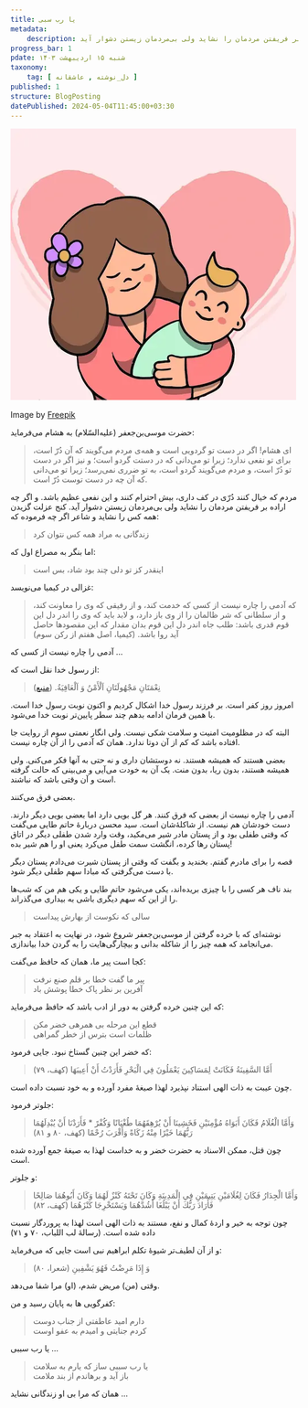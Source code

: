 ```yaml
---
title: یا رب سبی
metadata: 
    description: مردم که خیال کنند دُرّی در کف داری، بیش‌ احترام کنند و این نفعی عظیم باشد. و اگر چه اراده بر فریفتن مردمان را نشاید ولی بی‌مردمان زیستن دشوار آید
progress_bar: 1
pdate: شنبه ۱۵ اردیبهشت ۱۴۰۳
taxonomy:
    tag: [ دل_نوشته , عاشقانه ]
published: 1
structure: BlogPosting
datePublished: 2024-05-04T11:45:00+03:30
---
```

![ تصویری از مادری مهربان که فرزند پسرش را در آغوش کشیده است ](mother-holding-baby-mother-s-day-background_23-2148091276.webp?classes=center&loading=lazy)
<div class="align-center">
Image by <a href="https://www.freepik.com/free-vector/mother-holding-baby-mother-s-day-background_4048800.htm#fromView=search&page=1&position=34&uuid=8c653ff3-3188-4c7d-81dd-3f5ee0ae75e4">Freepik</a>
</div>

حضرت موسی‌بن‌جعفر (علیه‌السّلام) به هشام می‌فرماید:

> ‌ای هشام! اگر در دست تو گردویی است و همه‌ی مردم می‌گویند که آن دُرّ است، برای تو نفعی ندارد؛ زیرا تو می‌دانی که در دستت گردو است؛ و نیز اگر در دست تو دُرّ است، و مردم می‌گویند گردو است، به تو ضرری نمی‌رسد؛ زیرا تو می‌دانی که آن چه در دست توست دُرّ است.

مردم که خیال کنند دُرّی در کف داری، بیش‌ احترام کنند و این نفعی عظیم باشد. و اگر چه اراده بر فریفتن مردمان را نشاید ولی بی‌مردمان زیستن دشوار آید. کنج عزلت گزیدن همه کس را نشاید و شاعر اگر چه فرموده که:

> زندگانی به مراد همه کس نتوان کرد

اما بنگر به مصراع اول که:

> اینقدر کز تو دلی چند بود شاد، بس است

غزالی در کیمیا می‌نویسد:

> که آدمی را چاره نیست از کسی که خدمت کند، و از رفیقی که وی را معاونت کند، و از سلطانی که شر ظالمان را از وی باز دارد، و لابد باید که وی را اندر دل این قوم قدری باشد: طلب جاه اندر دل این قوم بدان مقدار که این مقصودها حاصل آید روا باشد. (کیمیا، اصل هفتم از رکن سوم) 

آدمی را چاره نیست از کسی که ...

از رسول خدا نقل است که:

> نِعْمَتَانِ مَجْهُولَتَانِ اَلْأَمْنُ وَ اَلْعَافِيَةُ. ([منبع](https://hadith.inoor.ir/ar/hadith/324797/hadith-noorlib?rownumber=NaN))

امروز روز کفر است. بر فرزند رسول خدا اشکال کردیم و اکنون نوبت رسول خدا است. با همین فرمان ادامه بدهم چند سطر پایین‌تر نوبت خدا می‌شود. 

البته که در مظلومیت امنیت و سلامت شکی نیست. ولی انگار نعمتی سوم از روایت جا افتاده باشد که کم از آن دوتا ندارد. همان که آدمی را از آن چاره نیست.

بعضی هستند که همیشه هستند. نه دوستشان داری و نه حتی به آنها فکر می‌کنی. ولی همیشه هستند، بدون ریا، بدون منت. یک آن به خودت می‌آیی و می‌بینی که حالت گرفته است و آن وقتی باشد که نباشند.

بعضی فرق می‌کنند.

 آدمی را چاره نیست از بعضی که فرق کنند. هر گل بویی دارد اما بعضی بویی دیگر دارند. دست خودشان هم نیست. از شاکلهٔ‌شان است. سید محسن دربارهٔ حاتم طایی می‌گفت که وقتی طفلی بود و از پستان مادر شیر می‌مکید، وقت وارد شدن طفلی دیگر در اتاق پستان رها کرده، انگشت سمت طفل می‌کرد یعنی او را هم شیر بده!

قصه را برای مادرم گفتم. بخندید و بگفت که وقتی از پستان شیرت می‌دادم پستان دیگر با دست می‌گرفتی که مبادا سهم طفلی دیگر شود.

بند ناف هر کسی را با چیزی بریده‌اند، یکی می‌شود حاتم طایی و یکی هم من که شب‌ها را از این که سهم دیگری باشی به بیداری می‌گذراند.

> سالی که نکوست از بهارش پیداست

نوشته‌ای که با خرده گرفتن از موسی‌بن‌جعفر شروع شود، در نهایت به اعتقاد به جبر می‌انجامد که همه چیز را از شاکله‌ بدانی و بیچارگی‌هایت را به گردن خدا بیاندازی.


کجا است پیر ما، همان که حافظ می‌گفت:

> پیر ما گفت خطا بر قلم صنع نرفت  
آفرین بر نظر پاک خطا پوشش باد

که این چنین خرده گرفتن به دور از ادب باشد که حافظ می‌فرماید:

> قطع این مرحله بی همرهی خضر مکن  
ظلمات است بترس از خطر گمراهی

که خضر این چنین گستاخ نبود. جایی فرمود:

> أَمَّا السَّفِينَةُ فَكَانَتْ لِمَسَاكِينَ يَعْمَلُونَ فِي الْبَحْرِ فَأَرَدْتُ أَنْ أَعِيبَهَا (کهف، ۷۹)

چون عیبت به ذات الهی استناد نپذیرد لهذا صیغهٔ مفرد آورده و به خود نسبت داده است.

جلوتر فرمود:

> وَأَمَّا الْغُلَامُ فَكَانَ أَبَوَاهُ مُؤْمِنَيْنِ فَخَشِينَا أَنْ يُرْهِقَهُمَا طُغْيَانًا وَكُفْرً * فَأَرَدْنَا أَنْ يُبْدِلَهُمَا رَبُّهُمَا خَيْرًا مِنْهُ زَكَاةً وَأَقْرَبَ رُحْمًا (کهف، ۸۰ و ۸۱)

چون قتل، ممکن الاسناد به حضرت خضر و به خداست لهذا به صیغهٔ جمع آورده شده است.

و جلوتر:

> وَأَمَّا الْجِدَارُ فَكَانَ لِغُلَامَيْنِ يَتِيمَيْنِ فِي الْمَدِينَةِ وَكَانَ تَحْتَهُ كَنْزٌ لَهُمَا وَكَانَ أَبُوهُمَا صَالِحًا فَأَرَادَ رَبُّكَ أَنْ يَبْلُغَا أَشُدَّهُمَا وَيَسْتَخْرِجَا كَنْزَهُمَا (کهف، ۸۲)

چون توجه به خیر و اردهٔ کمال و نفع، مستند به ذات الهی است لهذا به پروردگار نسبت داده شده است. (رسالهٔ لب اللباب، ۷۰ و ۷۱)

و از آن لطیف‌تر شیوهٔ تکلم ابراهیم نبی است جایی که می‌فرماید:

> وَ إِذَا مَرِضْتُ فَهُوَ يَشْفِينِ (شعرا، ۸۰)

وقتی (من) مریض شدم، (او) مرا شفا می‌دهد.

کفرگویی ها به پایان رسید و من:

> دارم امید عاطفتی از جناب دوست  
کردم جنایتی و امیدم به عفو اوست

یا رب سببی ...

> یا رب سببی ساز که یارم به سلامت  
باز آید و برهاندم از بند ملامت

همان‌ که مرا بی او زندگانی نشاید ...
